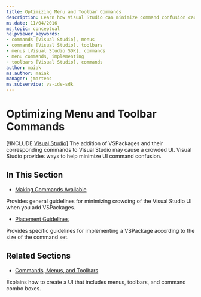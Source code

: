 ```yaml
---
title: Optimizing Menu and Toolbar Commands
description: Learn how Visual Studio can minimize command confusion caused by adding VSPackages and their corresponding commands.
ms.date: 11/04/2016
ms.topic: conceptual
helpviewer_keywords:
- commands [Visual Studio], menus
- commands [Visual Studio], toolbars
- menus [Visual Studio SDK], commands
- menu commands, implementing
- toolbars [Visual Studio], commands
author: maiak
ms.author: maiak
manager: jmartens
ms.subservice: vs-ide-sdk
---
```

# Optimizing Menu and Toolbar Commands

 [!INCLUDE [Visual Studio](~/includes/applies-to-version/vs-windows-only.md)]
The addition of VSPackages and their corresponding commands to Visual Studio may cause a crowded UI. Visual Studio provides ways to help minimize UI command confusion.

## In This Section
- [Making Commands Available](../../extensibility/internals/making-commands-available.md)

 Provides general guidelines for minimizing crowding of the Visual Studio UI when you add VSPackages.

- [Placement Guidelines](../../extensibility/internals/command-placement-guidelines.md)

 Provides specific guidelines for implementing a VSPackage according to the size of the command set.

## Related Sections
- [Commands, Menus, and Toolbars](../../extensibility/internals/commands-menus-and-toolbars.md)

 Explains how to create a UI that includes menus, toolbars, and command combo boxes.
